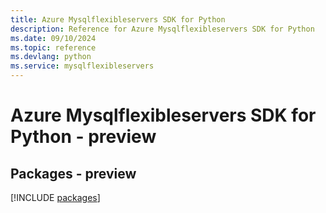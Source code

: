 ```yaml
---
title: Azure Mysqlflexibleservers SDK for Python
description: Reference for Azure Mysqlflexibleservers SDK for Python
ms.date: 09/10/2024
ms.topic: reference
ms.devlang: python
ms.service: mysqlflexibleservers
---
```

# Azure Mysqlflexibleservers SDK for Python - preview
## Packages - preview
[!INCLUDE [packages](mysqlflexibleservers-index.md)]